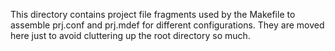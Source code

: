 This directory contains project file fragments used by the Makefile to
assemble prj.conf and prj.mdef for different configurations. They are moved
here just to avoid cluttering up the root directory so much.
